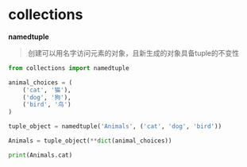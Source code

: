 # collections

**namedtuple**

>  创建可以用名字访问元素的对象，且新生成的对象具备tuple的不变性

```python
from collections import namedtuple

animal_choices = (
    ('cat', '猫'),
    ('dog', '狗'),
    ('bird', '鸟')
)

tuple_object = namedtuple('Animals', ('cat', 'dog', 'bird'))

Animals = tuple_object(**dict(animal_choices))

print(Animals.cat)
```
